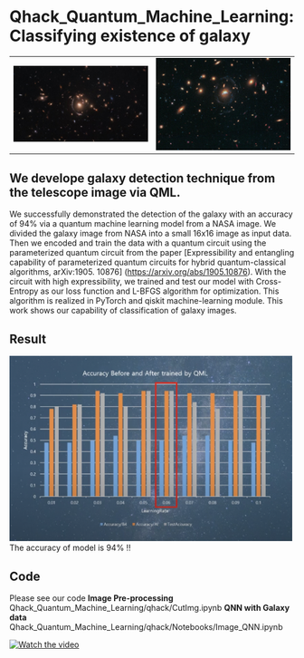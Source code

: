 

# Qhack_Quantum_Machine_Learning: Classifying existence of galaxy


<table align="center">
    <tr>
        <td><img src="./qhack/nasa.jpg" width="500"></td>
        <td><img src="./qhack/nasa2.png" width="500"></td>
     </tr>
 </table>
 
## We develope galaxy detection technique from the telescope image via QML. 

We successfully demonstrated the detection of the galaxy with an accuracy of 94% via a quantum machine learning model from a NASA image. We divided the galaxy image from NASA into a small 16x16 image as input data. Then we encoded and train the data with a quantum circuit using the parameterized quantum circuit from the paper [Expressibility and entangling capability of parameterized quantum circuits for hybrid quantum-classical algorithms, arXiv:1905. 10876] (https://arxiv.org/abs/1905.10876). With the circuit with high expressibility, we trained and test our model with Cross-Entropy as our loss function and L-BFGS algorithm for optimization. This algorithm is realized in PyTorch and qiskit machine-learning module. This work shows our capability of classification of galaxy images. 




## Result

<td><img src="./qhack/Screen Shot 2022-02-25 at 3.55.50 PM.png" width="500"></td>
The accuracy of model is 94% !!





## Code

Please see our code
**Image Pre-processing**
Qhack_Quantum_Machine_Learning/qhack/CutImg.ipynb
**QNN with Galaxy data**
Qhack_Quantum_Machine_Learning/qhack/Notebooks/Image_QNN.ipynb



[![Watch the video](https://img.youtube.com/vi/1wNSJAcfYjo/maxresdefault.jpg)](https://www.youtube.com/watch?v=SWmo46d4fkE)


